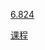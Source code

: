 
[6.824](https://github.com/InsideEmpire/CS61B-PathwayToSuccess)

[课程](https://pdos.csail.mit.edu/6.824/schedule.html)


